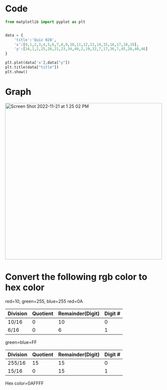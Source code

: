 # Code
```.py
from matplotlib import pyplot as plt


data = {
    'title':'Quiz 028',
    'x':[0,1,2,3,4,5,6,7,8,9,10,11,12,13,14,15,16,17,18,19],
    'y':[24,1,2,25,26,21,23,34,49,2,19,32,7,17,36,7,45,28,40,46]
}

plt.plot(data['x'],data["y"])
plt.title(data["title"])
plt.show()

```

# Graph
<img width="504" alt="Screen Shot 2022-11-21 at 1 25 02 PM" src="https://user-images.githubusercontent.com/100017195/202965578-8363208b-7285-4115-aba3-dcb36f191d87.png">

# Convert the following rgb color to hex color 
red=10, green=255, blue=255
 red=0A

| Division | Quotient | Remainder(Digit) | Digit # |
|----------|----------|------------------|---------|
| 10/16    | 0        | 10               | 0       |
| 6/16     | 0        | 6                | 1       |

green=blue=FF

| Division | Quotient | Remainder(Digit) | Digit # |
|----------|----------|------------------|---------|
| 255/16   | 15       | 15               | 0       |
| 15/16    | 0        | 15               | 1       |

Hex color=0AFFFF
